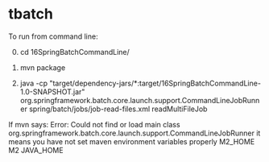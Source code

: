 # tbatch
To run from command line:

0. cd 16SpringBatchCommandLine/

1. mvn package

2. java -cp "target/dependency-jars/*:target/16SpringBatchCommandLine-1.0-SNAPSHOT.jar" org.springframework.batch.core.launch.support.CommandLineJobRunner spring/batch/jobs/job-read-files.xml readMultiFileJob

If mvn says: Error: Could not find or load main class org.springframework.batch.core.launch.support.CommandLineJobRunner
	it means you have not set maven environment variables properly
		M2_HOME
		M2
		JAVA_HOME